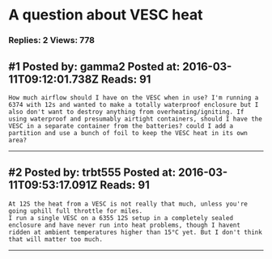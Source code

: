 # A question about VESC heat

### Replies: 2 Views: 778

## \#1 Posted by: gamma2 Posted at: 2016-03-11T09:12:01.738Z Reads: 91

```
How much airflow should I have on the VESC when in use? I'm running a 6374 with 12s and wanted to make a totally waterproof enclosure but I also don't want to destroy anything from overheating/igniting. If using waterproof and presumably airtight containers, should I have the VESC in a separate container from the batteries? could I add a partition and use a bunch of foil to keep the VESC heat in its own area?
```

---
## \#2 Posted by: trbt555 Posted at: 2016-03-11T09:53:17.091Z Reads: 91

```
At 12S the heat from a VESC is not really that much, unless you're going uphill full throttle for miles.
I run a single VESC on a 6355 12S setup in a completely sealed enclosure and have never run into heat problems, though I havent ridden at ambient temperatures higher than 15°C yet. But I don't think that will matter too much.
```

---
